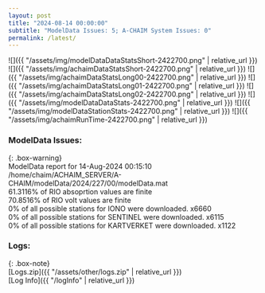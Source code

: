 ```yaml
---
layout: post
title: "2024-08-14 00:00:00"
subtitle: "ModelData Issues: 5; A-CHAIM System Issues: 0"
permalink: /latest/
---
```


![]({{ "/assets/img/modelDataDataStatsShort-2422700.png" | relative_url }})
![]({{ "/assets/img/achaimDataStatsShort-2422700.png" | relative_url }})
![]({{ "/assets/img/achaimDataStatsLong00-2422700.png" | relative_url }})
![]({{ "/assets/img/achaimDataStatsLong01-2422700.png" | relative_url }})
![]({{ "/assets/img/achaimDataStatsLong02-2422700.png" | relative_url }})
![]({{ "/assets/img/modelDataDataStats-2422700.png" | relative_url }})
![]({{ "/assets/img/modelDataStationStats-2422700.png" | relative_url }})
![]({{ "/assets/img/achaimRunTime-2422700.png" | relative_url }})


### ModelData Issues:  
  
{: .box-warning}  
 ModelData report for 14-Aug-2024 00:15:10   
 /home/chaim/ACHAIM_SERVER/A-CHAIM/modelData/2024/227/00/modelData.mat   
 61.3116% of RIO absoprtion values are finite   
 70.8516% of RIO volt values are finite   
 0% of all possible stations for IONO were downloaded. x6660   
 0% of all possible stations for SENTINEL were downloaded. x6115   
 0% of all possible stations for KARTVERKET were downloaded. x1122   
  


### Logs:  
  
{: .box-note}  
[Logs.zip]({{ "/assets/other/logs.zip" | relative_url }})  
[Log Info]({{ "/logInfo" | relative_url }})  
